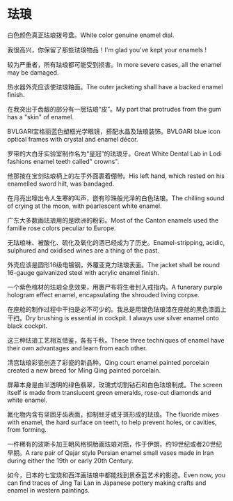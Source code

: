 # 珐琅

<p><span class="chinese">白色颜色真正珐琅拨号盘。</span><span class="english">White color genuine enamel dial.</span></p>

<p><span class="chinese">我很高兴，你保留了那些珐琅物品！</span><span class="english">I'm glad you've kept your enamels !</span></p>

<p><span class="chinese">较为严重者，所有珐琅都可能受到损害。</span><span class="english">In more severe cases, all the enamel may be damaged.</span></p>

<p><span class="chinese">热水器外壳应该使珐琅釉面。</span><span class="english">The outer jacketing shall have a backed enamel finish.</span></p>

<p><span class="chinese">在我突出于齿龈的部分有一层珐琅“皮”。</span><span class="english">My part that protrudes from the gum has a "skin" of enamel.</span></p>

<p><span class="chinese">BVLGARI宝格丽蓝色塑框光学眼镜，搭配水晶及珐琅装饰。</span><span class="english">BVLGARI blue icon optical frames with crystal and enamel décor.</span></p>

<p><span class="chinese">罗带的大白牙实验室制作名为“皇冠”的珐琅牙。</span><span class="english">Great White Dental Lab in Lodi fashions enamel teeth called" crowns".</span></p>

<p><span class="chinese">他那按在宝剑珐琅柄上的左手外面裹着绷带。</span><span class="english">His left hand, which rested on his enamelled sword hilt, was bandaged.</span></p>

<p><span class="chinese">在月亮出嚎出令人生寒的叫声，嵌有珍珠般光泽的白色珐琅。</span><span class="english">The chilling sound of crying at the moon, with pearlescent white enamel.</span></p>

<p><span class="chinese">广东大多数画珐琅用的是欧洲的粉彩。</span><span class="english">Most of the Canton enamels used the famille rose colors peculiar to Europe.</span></p>

<p><span class="chinese">无珐琅味、被酸化、硫化及氧化的酒已经成为了历史。</span><span class="english">Enamel-stripping, acidic, sulphured and oxidised wines are a thing of the past.</span></p>

<p><span class="chinese">外壳应该是圆形16级电镀钢，外覆亚克力珐琅表面。</span><span class="english">The jacket shall be round 16-gauge galvanized steel with acrylic enamel finish.</span></p>

<p><span class="chinese">一个紫色棺材的珐琅全息效果，用裹尸布将生者封入戒指内。</span><span class="english">A funerary purple hologram effect enamel, encapsulating the shrouded living corpse.</span></p>

<p><span class="chinese">在座舱的制作过程中干扫是必不可少的。我总是用银色珐琅漆在座舱的黑色漆面上干扫。</span><span class="english">Dry brushing is essential in cockpit. I always use silver enamel onto black cockpit.</span></p>

<p><span class="chinese">这三种珐琅工艺相互借鉴，各有千秋。</span><span class="english">These three techniques of enamel have their own advantages and learn from each other.</span></p>

<p><span class="chinese">清宫珐琅彩瓷创造了彩瓷的新品种。</span><span class="english">Qing court enamel painted porcelain created a new breed for Ming Qing painted porcelain.</span></p>

<p><span class="chinese">屏幕本身是由半透明的绿色翡翠，玫瑰式切割钻石和白色珐琅制成。</span><span class="english">The screen itself is made from translucent green emeralds, rose-cut diamonds and white enamel.</span></p>

<p><span class="chinese">氟化物内含有坚固牙齿表面，抑制蛀牙或牙斑形成的珐琅。</span><span class="english">The fluoride mixes with enamel, the hard surface on teeth, to help prevent holes, or cavities, from forming.</span></p>

<p><span class="chinese">一件稀有的波斯卡加王朝风格铜胎画珐琅对瓶，作于伊朗，约19世纪或者20世纪早期。</span><span class="english">A rare pair of Qajar style Persian enamel small vases made in Iran during either the 19th or early 20th Century.</span></p>

<p><span class="chinese">如今，日本的七宝烧和西洋画珐琅中都能找到景泰蓝艺术的影迹。</span><span class="english">Even now, you can find traces of Jing Tai Lan in Japanese pottery making crafts and enamel in western paintings.</span></p>

